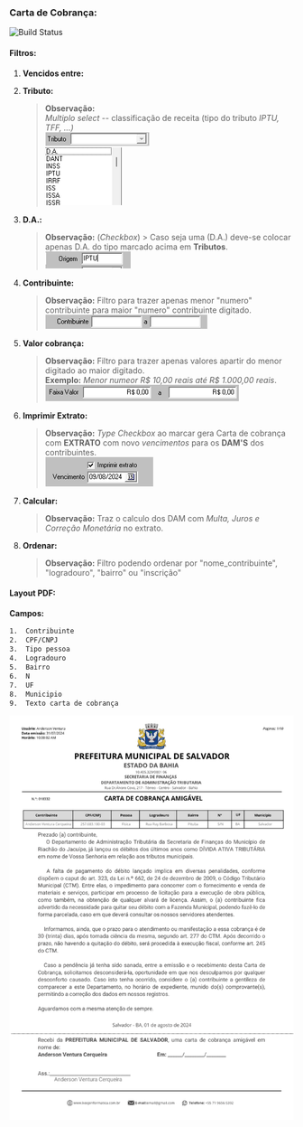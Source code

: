 ### Carta de Cobrança: 
![Build Status](https://travis-ci.org/joemccann/dillinger.svg?branch=master)
####    Filtros: 
1.  **Vencidos entre:** 

2.  **Tributo:** 
    >**Observação:** <br>   *Multiplo* _select_ -- classificação de receita (tipo do tributo *IPTU, TFF, ...)*<br>
    ![alt text](Fotos/image-1.png)<br>
    ![alt text](Fotos/image-2.png)

3.  **D.A.:** 
    > **Observação:** (*Checkbox*) > Caso seja uma (D.A.) deve-se colocar apenas D.A. do tipo marcado acima em **Tributos**.<br>
    ![alt text](Fotos/image-5.png)

4.  **Contribuinte:** 
    > **Observação:** Filtro para trazer apenas menor "numero" contribuinte para maior "numero" contribuinte digitado.<br>
    ![alt text](/Fotos/contribuintes.png)

5.  **Valor cobrança:** 
    > **Observação:** Filtro para trazer apenas valores apartir do menor digitado ao maior digitado.<br>
    **Exemplo:** *Menor numeor R$ 10,00 reais até R$ 1.000,00 reais*.<br>
    ![alt text](/Fotos/faixa_valor.png)

6.  **Imprimir Extrato:** 
    >   **Observação:** *Type Checkbox* ao marcar gera Carta de cobrança com **EXTRATO** com novo _vencimentos_ para os **DAM'S** dos contribuintes.<br>
    ![alt text](/Fotos/extrato.png)

7.  **Calcular:** 
    >   **Observação:** Traz o calculo dos DAM com _Multa, Juros e Correção Monetária_ no extrato. 

8.  **Ordenar:**    
    >   **Observação:** Filtro podendo ordenar por "nome_contribuinte", "logradouro", "bairro" ou "inscrição" 

####   Layout PDF:
**Campos:** 
 ```
1.  Contribuinte    
2.  CPF/CNPJ    
3.  Tipo pessoa
4.  Logradouro
5.  Bairro
6.  N
7.  UF
8.  Municipio
9.  Texto carta de cobrança 
```
![alt text](image.png)